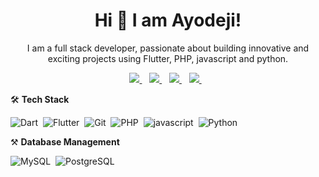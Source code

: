 <H1 align='center'>Hi 👋 I am Ayodeji! </H1>
<p align='center'>I am a full stack developer, passionate about building innovative and exciting projects using Flutter, PHP, javascript and python.</p>

<p align='center'>
<a href="mailto:emmanuelayodeji09@gmail.com">
   <img src="https://img.shields.io/badge/email-%23D14836.svg?&style=for-the-badge&logo=gmail&logoColor=white" />
  </a>&nbsp;&nbsp;
  <a href="https://twitter.com/wagmii_">
    <img src="https://img.shields.io/badge/twitter-%231DA1F2.svg?&style=for-the-badge&logo=twitter&logoColor=white" />
  </a>&nbsp;&nbsp;
  <a href="https://lifeofhosh.hashnode.dev"/>
   <img src="https://img.shields.io/badge/Hashnode-2962FF?style=for-the-badge&logo=hashnode&logoColor=white" />
  </a>&nbsp;&nbsp;
  <a href="https://www.linkedin.com/in/ayodeji-imanuel-39b109175/">
    <img src="https://img.shields.io/badge/linkedin-%230077B5.svg?&style=for-the-badge&logo=linkedin&logocolor=white" />
   </a>&nbsp;&nbsp;
     <!-- <img src="https://gpvc.arturio.dev/hoshAI" /> -->
     </p>
  
  🛠️ <b>Tech Stack</b>
  
  ![Dart](https://img.shields.io/badge/Dart-05122A?style=flat&logo=dart&logoColor=29B6F6)&nbsp;
  ![Flutter](https://img.shields.io/badge/Flutter-05122A?style=flat&logo=flutter&logoColor=02569B)&nbsp;
  ![Git](https://img.shields.io/badge/-Git-05122A?style=flat&logo=git)&nbsp;
  ![PHP](https://img.shields.io/badge/PHP-05122A?style=flat&logo=PHP)&nbsp;
  ![javascript](https://img.shields.io/badge/javascript-05122A?style=flat&logo=javascript)&nbsp;
  ![Python](https://img.shields.io/badge/python-05122A?style=flat&logo=Python)&nbsp;
  
  ⚒️ <b> Database Management</b>
  
  ![MySQL](https://img.shields.io/badge/MySQL-05122A?style=flat&logo=MySQL&logoColor=29B6F6)&nbsp;
  ![PostgreSQL](https://img.shields.io/badge/PostgreSQL-05122A?style=flat&logo=PostgreSQL)&nbsp;
